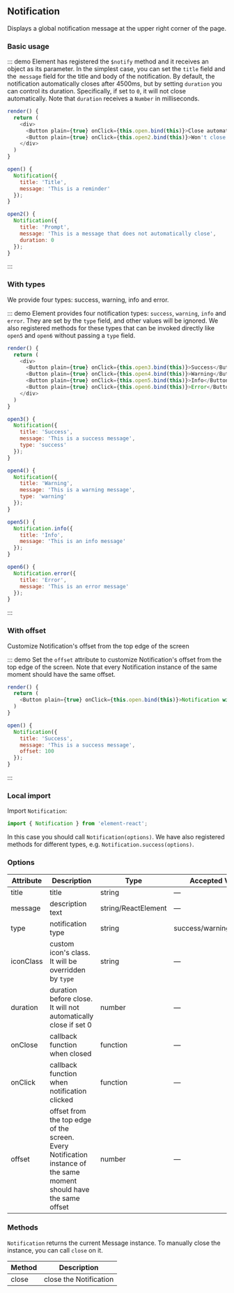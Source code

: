 ## Notification

Displays a global notification message at the upper right corner of the page.

### Basic usage

::: demo Element has registered the `$notify` method and it receives an object as its parameter. In the simplest case, you can set the `title` field and the` message` field for the title and body of the notification. By default, the notification automatically closes after 4500ms, but by setting `duration` you can control its duration. Specifically, if set to `0`, it will not close automatically. Note that `duration` receives a `Number` in milliseconds.

```js
render() {
  return (
    <div>
      <Button plain={true} onClick={this.open.bind(this)}>Close automatically</Button>
      <Button plain={true} onClick={this.open2.bind(this)}>Won't close automatically</Button>
    </div>
  )
}

open() {
  Notification({
    title: 'Title',
    message: 'This is a reminder'
  });
}

open2() {
  Notification({
    title: 'Prompt',
    message: 'This is a message that does not automatically close',
    duration: 0
  });
}
```
:::

### With types

We provide four types: success, warning, info and error.

::: demo Element provides four notification types: `success`, `warning`, `info` and `error`. They are set by the `type` field, and other values will be ignored. We also registered methods for these types that can be invoked directly like `open5` and `open6` without passing a `type` field.
```js
render() {
  return (
    <div>
      <Button plain={true} onClick={this.open3.bind(this)}>Success</Button>
      <Button plain={true} onClick={this.open4.bind(this)}>Warning</Button>
      <Button plain={true} onClick={this.open5.bind(this)}>Info</Button>
      <Button plain={true} onClick={this.open6.bind(this)}>Error</Button>
    </div>
  )
}

open3() {
  Notification({
    title: 'Success',
    message: 'This is a success message',
    type: 'success'
  });
}

open4() {
  Notification({
    title: 'Warning',
    message: 'This is a warning message',
    type: 'warning'
  });
}

open5() {
  Notification.info({
    title: 'Info',
    message: 'This is an info message'
  });
}

open6() {
  Notification.error({
    title: 'Error',
    message: 'This is an error message'
  });
}
```
:::

### With offset

Customize Notification's offset from the top edge of the screen

::: demo Set the `offset` attribute to customize Notification's offset from the top edge of the screen. Note that every Notification instance of the same moment should have the same offset.
```js
render() {
  return (
    <Button plain={true} onClick={this.open.bind(this)}>Notification with offset</Button>
  )
}

open() {
  Notification({
    title: 'Success',
    message: 'This is a success message',
    offset: 100
  });
}
```
:::

### Local import

Import `Notification`:

```javascript
import { Notification } from 'element-react';
```

In this case you should call `Notification(options)`. We have also registered methods for different types, e.g. `Notification.success(options)`.

### Options
| Attribute      | Description          | Type      | Accepted Values       | Default  |
|---------- |-------------- |---------- |--------------------------------  |-------- |
| title | title | string | — | — |
| message | description text | string/ReactElement | — | — |
| type | notification type | string | success/warning/info/error | — |
| iconClass | custom icon's class. It will be overridden by `type` | string | — | — |
| duration | duration before close. It will not automatically close if set 0 | number | — | 4500 |
| onClose | callback function when closed | function | — | — |
| onClick | callback function when notification clicked | function | — | — |
| offset | offset from the top edge of the screen. Every Notification instance of the same moment should have the same offset | number | — | 0 |

### Methods
`Notification` returns the current Message instance. To manually close the instance, you can call `close` on it.

| Method | Description |
| ---- | ---- |
| close | close the Notification |
